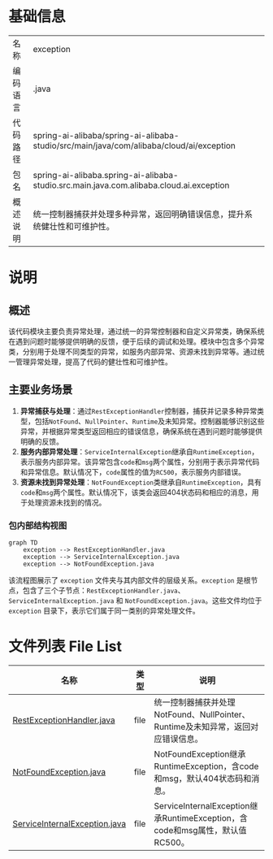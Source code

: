 # 基础信息

|      |      |
|------|------|
| 名称 | exception |
| 编码语言 | .java |
| 代码路径 | spring-ai-alibaba/spring-ai-alibaba-studio/src/main/java/com/alibaba/cloud/ai/exception |
| 包名 | spring-ai-alibaba.spring-ai-alibaba-studio.src.main.java.com.alibaba.cloud.ai.exception |
| 概述说明 | 统一控制器捕获并处理多种异常，返回明确错误信息，提升系统健壮性和可维护性。 |

# 说明

## 概述
该代码模块主要负责异常处理，通过统一的异常控制器和自定义异常类，确保系统在遇到问题时能够提供明确的反馈，便于后续的调试和处理。模块中包含多个异常类，分别用于处理不同类型的异常，如服务内部异常、资源未找到异常等。通过统一管理异常处理，提高了代码的健壮性和可维护性。

## 主要业务场景
1. **异常捕获与处理**：通过`RestExceptionHandler`控制器，捕获并记录多种异常类型，包括`NotFound`、`NullPointer`、`Runtime`及未知异常。控制器能够识别这些异常，并根据异常类型返回相应的错误信息，确保系统在遇到问题时能够提供明确的反馈。
2. **服务内部异常处理**：`ServiceInternalException`继承自`RuntimeException`，表示服务内部异常。该异常包含`code`和`msg`两个属性，分别用于表示异常代码和异常信息。默认情况下，`code`属性的值为`RC500`，表示服务内部错误。
3. **资源未找到异常处理**：`NotFoundException`类继承自`RuntimeException`，具有`code`和`msg`两个属性。默认情况下，该类会返回404状态码和相应的消息，用于处理资源未找到的情况。


### 包内部结构视图

```mermaid
graph TD
    exception --> RestExceptionHandler.java
    exception --> ServiceInternalException.java
    exception --> NotFoundException.java
```

该流程图展示了 `exception` 文件夹与其内部文件的层级关系。`exception` 是根节点，包含了三个子节点：`RestExceptionHandler.java`、`ServiceInternalException.java` 和 `NotFoundException.java`。这些文件均位于 `exception` 目录下，表示它们属于同一类别的异常处理文件。

# 文件列表 File List

| 名称   | 类型  | 说明 |
|-------|------|-------------|
| [RestExceptionHandler.java](RestExceptionHandler.md) | file | 统一控制器捕获并处理NotFound、NullPointer、Runtime及未知异常，返回对应错误信息。 |
| [NotFoundException.java](NotFoundException.md) | file | NotFoundException继承RuntimeException，含code和msg，默认404状态码和消息。 |
| [ServiceInternalException.java](ServiceInternalException.md) | file | ServiceInternalException继承RuntimeException，含code和msg属性，默认值RC500。 |


